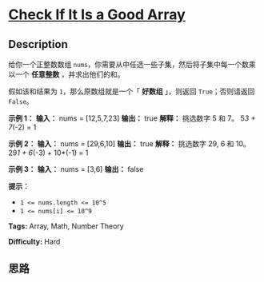 # [Check If It Is a Good Array][title]

## Description

给你一个正整数数组 `nums`，你需要从中任选一些子集，然后将子集中每一个数乘以一个 **任意整数** ，并求出他们的和。

假如该和结果为 `1`，那么原数组就是一个「 **好数组** 」，则返回 `True`；否则请返回 `False`。



**示例 1：**
            **输入：** nums = [12,5,7,23]    **输出：** true    **解释：** 挑选数字 5 和 7。    5*3 + 7*(-2) = 1    

**示例 2：**
            **输入：** nums = [29,6,10]    **输出：** true    **解释：** 挑选数字 29, 6 和 10。    29*1 + 6*(-3) + 10*(-1) = 1    

**示例 3：**
            **输入：** nums = [3,6]    **输出：** false    



**提示：**

  * `1 <= nums.length <= 10^5`
  * `1 <= nums[i] <= 10^9`


**Tags:** Array, Math, Number Theory

**Difficulty:** Hard

## 思路

[title]: https://leetcode-cn.com/problems/check-if-it-is-a-good-array
